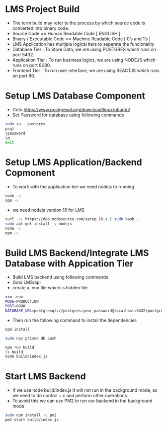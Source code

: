 # LMS Project Build
- The term build may refer to the process by which source code is converted into binary code.
- Source Code == Human Readable Code [ ENGLISH ]
- Binary / Executable Code == Machine Readable Code [ 0’s and 1’s ]
- LMS Application has multiple logical tiers to seperate the funcionality
- Database Tier : To Store Data, we are using POSTGRES which runs on port 5432.
- Application Tier : To run business logics, we are using NODEJS which runs on port 8080.
- Frontend Tier : To run user interface, we are using REACTJS which runs on port 80.

# Setup LMS Database Component
- Goto https://www.postgresql.org/download/linux/ubuntu/
- Set Password for database using following commands
```bash
sudo su - postgres
psql
\password
\q
exit
```
# Setup LMS Application/Backend Copmonent
- To work with the application tier we need nodejs to running
```bash
node -v
npm -v
```

- we need nodejs version 16 for LMS
```bash
curl -sL https://deb.nodesource.com/setup_16.x | sudo bash -
sudo apt-get install -y nodejs
node -v
npm -v
```

# Build LMS Backend/Integrate LMS Database with Appication Tier
- Build LMS backend using following commands
- Goto LMS/api
- create a .env file which is hidden file
```bash
vim .env
MODE=PRODUCTION
PORT=8080
DATABASE_URL=postgresql://postgres:your-password@localhost:5432/postgres
```
- Then run the following command to install the dependencies
```bash
npm install
```
```bash
sudo npx prisma db push
```
```bash
npm run build
ls build
node build/index.js
```

# Start LMS Backend
- If we use node build/index.js it will not run in the background mode, so we need to do control + c and perform other operations
- To avoid this we can use PM2 to run our backend in the background mode
```bash
sudo npm install -g pm2
pm2 start build/index.js
```
